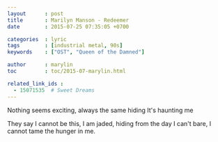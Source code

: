 ```yaml
---
layout      : post
title       : Marilyn Manson - Redeemer
date        : 2015-07-25 07:35:05 +0700

categories  : lyric
tags        : [industrial metal, 90s]
keywords    : ["OST", "Queen of the Damned"]

author      : marylin
toc         : toc/2015-07-marylin.html

related_link_ids :
  - 15071535  # Sweet Dreams
---
```


Nothing seems exciting, always the same hiding
It's haunting me

They say I cannot be this, 
I am jaded, hiding from the day
I can't bare, I cannot tame the hunger in me.
